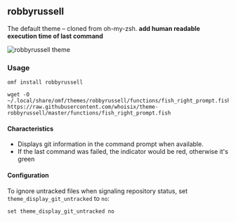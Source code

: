 ## robbyrussell

The default theme – cloned from oh-my-zsh. **add human readable execution time of last command**

![robbyrussell theme][screenshot]

### Usage
```fish
omf install robbyrussell

wget -O ~/.local/share/omf/themes/robbyrussell/functions/fish_right_prompt.fish https://raw.githubusercontent.com/whoisix/theme-robbyrussell/master/functions/fish_right_prompt.fish
```

#### Characteristics

- Displays git information in the command prompt when available.
- If the last command was failed, the indicator would be red, otherwise it's
  green

#### Configuration

To ignore untracked files when signaling repository status, set
`theme_display_git_untracked` to `no`:

```fish
set theme_display_git_untracked no
```

[screenshot]: https://img-blog.csdnimg.cn/5091754d59c24b0e819e653666c0ef9b.png#pic_center
